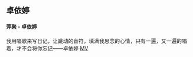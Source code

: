 ## 卓依婷
#### 萍聚 - 卓依婷
我用唱歌来写日记，让跳动的音符，填满我思念的心情，只有一遍，又一遍的唱着，才不会将你忘记——卓依婷
[MV](https://www.bilibili.com/video/BV1c4411T7ug?p=60)
